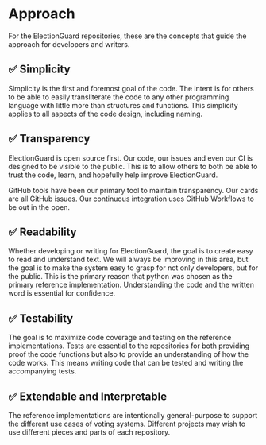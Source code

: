 # Approach

For the ElectionGuard repositories, these are the concepts that guide the approach for developers and writers. 

## ✅ Simplicity

Simplicity is the first and foremost goal of the code. The intent is for others to be able to easily transliterate the code to any other programming language with little more than structures and functions. This simplicity applies to all aspects of the code design, including naming.

## ✅ Transparency

ElectionGuard is open source first. Our code, our issues and even our CI is designed to be visible to the public. This is to allow others to both be able to trust the code, learn, and hopefully help improve ElectionGuard. 

GitHub tools have been our primary tool to maintain transparency. Our cards are all GitHub issues. Our continuous integration uses GitHub Workflows to be out in the open. 

## ✅ Readability

Whether developing or writing for ElectionGuard, the goal is to create easy to read and understand text. We will always be improving in this area, but the goal is to make the system easy to grasp for not only developers, but for the public. This is the primary reason that python was chosen as the primary reference implementation. Understanding the code and the written word is essential for confidence.

## ✅ Testability

The goal is to maximize code coverage and testing on the reference implementations. Tests are essential to the repositories for both providing proof the code functions but also to provide an understanding of how the code works. This means writing code that can be tested and writing the accompanying tests.

## ✅ Extendable and Interpretable

The reference implementations are intentionally general-purpose to support the different use cases of voting systems. Different projects may wish to use different pieces and parts of each repository. 
